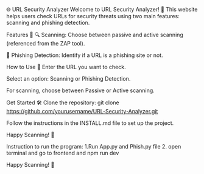 🌐 URL Security Analyzer
Welcome to URL Security Analyzer! 🎉 This website helps users check URLs for security threats using two main features: scanning and phishing detection.

Features 🚀
🔍 Scanning: Choose between passive and active scanning (referenced from the ZAP tool).

🚨 Phishing Detection: Identify if a URL is a phishing site or not.

How to Use 📖
Enter the URL you want to check.

Select an option: Scanning or Phishing Detection.

For scanning, choose between Passive or Active scanning.

Get Started 🛠️
Clone the repository: git clone https://github.com/yourusername/URL-Security-Analyzer.git

Follow the instructions in the INSTALL.md file to set up the project.

Happy Scanning! 🎉

Instruction to run the program:
1.Run App.py and Phish.py file
2. open terminal and go to frontend and npm run dev

Happy Scanning! 🎉
